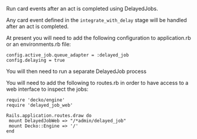 Run card events after an act is completed using DelayedJobs.

Any card event defined in the `integrate_with_delay` stage will be handled after an act
is completed.

At present you will need to add the following configuration to application.rb or an
environments.rb file:
    
    config.active_job.queue_adapter = :delayed_job
    config.delaying = true

You will then need to run a separate DelayedJob process


You will need to add the following to routes.rb in order to have access to a
web interface to inspect the jobs:

    require 'decko/engine'
    require 'delayed_job_web'
    
    Rails.application.routes.draw do
     mount DelayedJobWeb => "/*admin/delayed_job"
     mount Decko::Engine => '/'
    end
